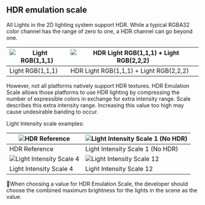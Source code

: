 ## HDR emulation scale

All Lights in the 2D lighting system support HDR. While a typical RGBA32 color channel has the range of zero to one, a HDR channel can go beyond one.

| ![Light RGB(1,1,1)](images\image_32.png) | ![HDR Light RGB(1,1,1) + Light RGB(2,2,2)](images\image_33.png) |
| ---------------------------------------- | ------------------------------------------------------------ |
| Light RGB(1,1,1)                         | HDR Light RGB(1,1,1) + Light RGB(2,2,2)                      |

However, not all platforms natively support HDR textures. HDR Emulation Scale allows those platforms to use HDR lighting by compressing the number of expressible colors in exchange for extra intensity range. Scale describes this extra intensity range. Increasing this value too high may cause undesirable banding to occur.

Light Intensity scale examples:

| ![HDR Reference](images\image_34.png)           | ![Light Intensity Scale 1 (No HDR)](images\image_35.png) |
| ----------------------------------------------- | -------------------------------------------------------- |
| HDR Reference                                   | Light Intensity Scale 1 (No HDR)                         |
| ![Light Intensity Scale 4](images\image_36.png) | ![Light Intensity Scale 12](images\image_37.png)         |
| Light Intensity Scale 4                         | Light Intensity Scale 12                                 |

When choosing a value for HDR Emulation Scale, the developer should choose the combined maximum brightness for the lights in the scene as the value.
